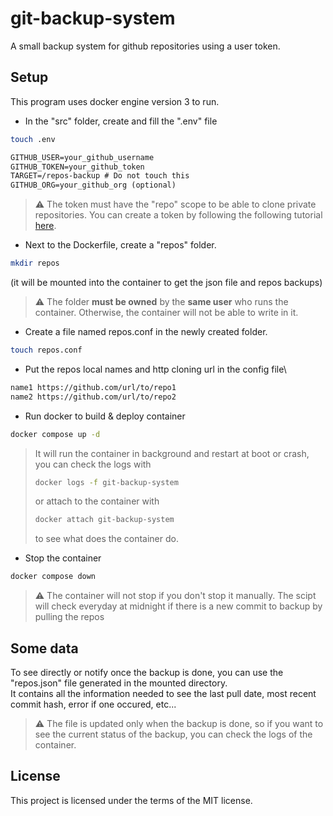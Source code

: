 # git-backup-system

A small backup system for github repositories using a user token.

## Setup

This program uses docker engine version 3 to run.

- In the "src" folder, create and fill the ".env" file

```bash
touch .env
```

```txt
GITHUB_USER=your_github_username
GITHUB_TOKEN=your_github_token
TARGET=/repos-backup # Do not touch this
GITHUB_ORG=your_github_org (optional)
```

> :warning: The token must have the "repo" scope to be able to clone private repositories. You can create a token by following the following tutorial [here](https://docs.github.com/en/enterprise-server@3.6/authentication/keeping-your-account-and-data-secure/managing-your-personal-access-tokens).

- Next to the Dockerfile, create a "repos" folder.

```bash
mkdir repos
```

(it will be mounted into the container to get the json file and repos backups)

> :warning: The folder **must be owned** by the **same user** who runs the container. Otherwise, the container will not be able to write in it.

- Create a file named repos.conf in the newly created folder.

```bash
touch repos.conf
```

- Put the repos local names and http cloning url in the config file\

```txt
name1 https://github.com/url/to/repo1
name2 https://github.com/url/to/repo2
```

- Run docker to build & deploy container

```bash
docker compose up -d
```

> It will run the container in background and restart at boot or crash, you can check the logs with
>
> ```bash
> docker logs -f git-backup-system
> ```
>
> or attach to the container with
>
> ```bash
> docker attach git-backup-system
> ```
>
> to see what does the container do.

- Stop the container

```bash
docker compose down
```

> :warning: The container will not stop if you don't stop it manually. The scipt will check everyday at midnight if there is a new commit to backup by pulling the repos

## Some data

To see directly or notify once the backup is done, you can use the "repos.json" file generated in the mounted directory.\
It contains all the information needed to see the last pull date, most recent commit hash, error if one occured, etc...

> :warning: The file is updated only when the backup is done, so if you want to see the current status of the backup, you can check the logs of the container.

## License

This project is licensed under the terms of the MIT license.
